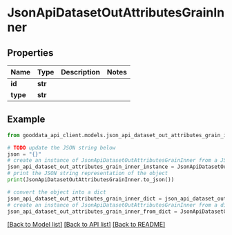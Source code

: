# JsonApiDatasetOutAttributesGrainInner


## Properties

Name | Type | Description | Notes
------------ | ------------- | ------------- | -------------
**id** | **str** |  | 
**type** | **str** |  | 

## Example

```python
from gooddata_api_client.models.json_api_dataset_out_attributes_grain_inner import JsonApiDatasetOutAttributesGrainInner

# TODO update the JSON string below
json = "{}"
# create an instance of JsonApiDatasetOutAttributesGrainInner from a JSON string
json_api_dataset_out_attributes_grain_inner_instance = JsonApiDatasetOutAttributesGrainInner.from_json(json)
# print the JSON string representation of the object
print(JsonApiDatasetOutAttributesGrainInner.to_json())

# convert the object into a dict
json_api_dataset_out_attributes_grain_inner_dict = json_api_dataset_out_attributes_grain_inner_instance.to_dict()
# create an instance of JsonApiDatasetOutAttributesGrainInner from a dict
json_api_dataset_out_attributes_grain_inner_from_dict = JsonApiDatasetOutAttributesGrainInner.from_dict(json_api_dataset_out_attributes_grain_inner_dict)
```
[[Back to Model list]](../README.md#documentation-for-models) [[Back to API list]](../README.md#documentation-for-api-endpoints) [[Back to README]](../README.md)


